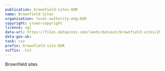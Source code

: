 ```yaml
---
publication: brownfield-sites-DUR
name: Brownfield Sites
organisation: local-authority-eng:DUR
copyright: crown-copyright
licence: ogl
data-url: https://files.datapress.com/leeds/dataset/brownfield-sites/2017-11-28T11:16:49.69/county-durham_brownfieldregister_2017-12-01_rev1.csv
data-gov-uk: 
task: csv
prefix: brownfield-site-DUR
suffix: .txt
---
```


Brownfield sites

